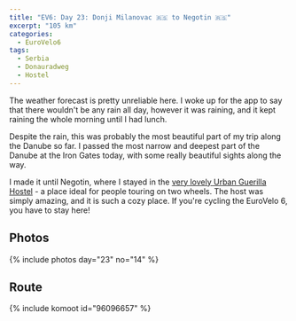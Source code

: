 ```yaml
---
title: "EV6: Day 23: Donji Milanovac 🇷🇸 to Negotin 🇷🇸"
excerpt: "105 km"
categories:
  - EuroVelo6
tags:
  - Serbia
  - Donauradweg
  - Hostel
---
```


The weather forecast is pretty unreliable here. I woke up for the app to say that there wouldn't be any rain all day, however it was raining, and it kept raining the whole morning until I had lunch.

Despite the rain, this was probably the most beautiful part of my trip along the Danube so far. I passed the most narrow and deepest part of the Danube at the Iron Gates today, with some really beautiful sights along the way.

I made it until Negotin, where I stayed in the [very lovely Urban Guerilla Hostel](https://www.google.com/travel/hotels/entity/CgoIgbyNiOPStq5YEAE/) - a place ideal for people touring on two wheels. The host was simply amazing, and it is such a cozy place. If you're cycling the EuroVelo 6, you have to stay here!

## Photos

{% include photos day="23" no="14" %}

## Route
{% include komoot id="96096657" %}
